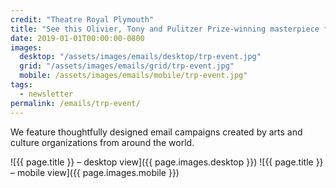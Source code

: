 ```yaml
---
credit: "Theatre Royal Plymouth"
title: "See this Olivier, Tony and Pulitzer Prize-winning masterpiece from £10"
date: 2019-01-01T00:00:00-0800
images:
  desktop: "/assets/images/emails/desktop/trp-event.jpg"
  grid: "/assets/images/emails/grid/trp-event.jpg"
  mobile: /assets/images/emails/mobile/trp-event.jpg"
tags:
  - newsletter
permalink: /emails/trp-event/
---
```

We feature thoughtfully designed email campaigns created by arts and culture organizations from around the world.

![{{ page.title }} – desktop view]({{ page.images.desktop }})
![{{ page.title }} – mobile view]({{ page.images.mobile }})
